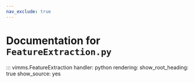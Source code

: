 ```yaml
---
nav_exclude: true
---
```

# Documentation for `FeatureExtraction.py`

::: vimms.FeatureExtraction
    handler: python
    rendering:
      show_root_heading: true
      show_source: yes